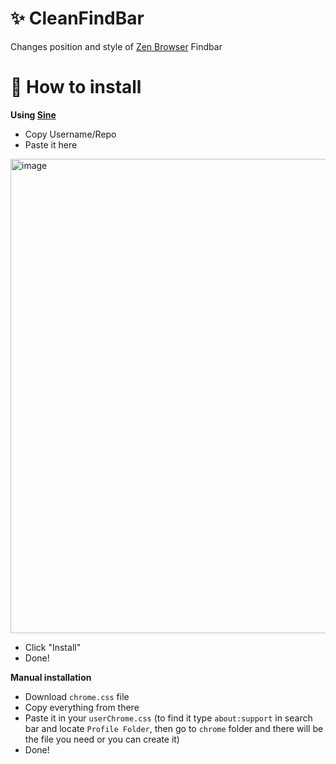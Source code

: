 # ✨ CleanFindBar
Changes position and style of [Zen Browser](https://zen-browser.app/) Findbar



<h1> 📃 How to install </h1>

__Using [Sine](https://github.com/CosmoCreeper/Sine)__

* Copy Username/Repo
* Paste it here 
 <img width="866" height="759" alt="image" src="https://github.com/user-attachments/assets/f8268b71-92ed-4abc-a92c-f8ee255667e1" /> 

* Click "Install"
* Done!


__Manual installation__ 

* Download ```chrome.css``` file
* Copy everything from there
* Paste it in your ```userChrome.css```
  (to find it type ```about:support``` in search bar and locate ```Profile Folder```, then go to ```chrome``` folder and there will be the file you need or you can create it)
* Done!
